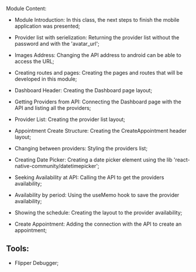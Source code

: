 Module Content:

- Module Introduction: In this class, the next steps to finish the mobile application was presented;

- Provider list with serielization: Returning the provider list without the password and with the 'avatar_url';

- Images Address: Changing the API address to android can be able to access the URL;

- Creating routes and pages: Creating the pages and routes that will be developed in this module;

- Dashboard Header: Creating the Dashboard page layout;

- Getting Providers from API: Connecting the Dashboard page with the API and listing all the providers;

- Provider List: Creating the provider list layout;

- Appointment Create Structure: Creating the CreateAppointment header layout;

- Changing between providers: Styling the providers list;

- Creating Date Picker: Creating a date picker element using the lib 'react-native-community/datetimepicker';

- Seeking Availability at API: Calling the API to get the providers availability;

- Availability by period: Using the useMemo hook to save the provider availability;

- Showing the schedule: Creating the layout to the provider availability;

- Create Appointment: Adding the connection with the API to create an appointment;

## Tools:
- Flipper Debugger;
